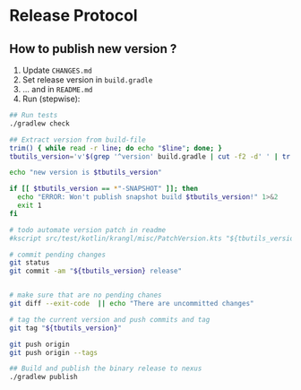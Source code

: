 # Release Protocol

## How to publish new version ?

1. Update `CHANGES.md`
2. Set release version in `build.gradle`
3. ... and in `README.md`
4. Run (stepwise):

```bash
## Run tests
./gradlew check

## Extract version from build-file
trim() { while read -r line; do echo "$line"; done; }
tbutils_version='v'$(grep '^version' build.gradle | cut -f2 -d' ' | tr -d "'" | trim)

echo "new version is $tbutils_version"

if [[ $tbutils_version == *"-SNAPSHOT" ]]; then
  echo "ERROR: Won't publish snapshot build $tbutils_version!" 1>&2
  exit 1
fi

# todo automate version patch in readme
#kscript src/test/kotlin/krangl/misc/PatchVersion.kts "${tbutils_version:1}"

# commit pending changes
git status
git commit -am "${tbutils_version} release"


# make sure that are no pending chanes
git diff --exit-code  || echo "There are uncommitted changes"

# tag the current version and push commits and tag
git tag "${tbutils_version}"

git push origin
git push origin --tags

## Build and publish the binary release to nexus
./gradlew publish
```
